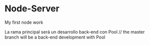 # Node-Server
My first node work

La rama principal será un desarrollo back-end con Pool // the master branch will be a back-end development with Pool
